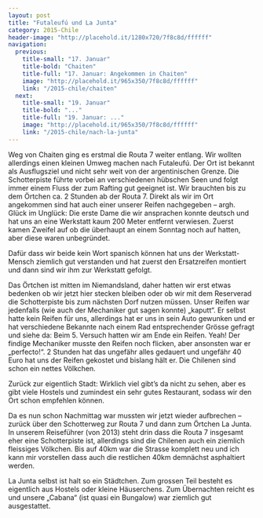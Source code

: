 ```yaml
---
layout: post
title: "Futaleufú und La Junta"
category: 2015-Chile
header-image: "http://placehold.it/1280x720/7f8c8d/ffffff"
navigation:
  previous:
    title-small: "17. Januar"
    title-bold: "Chaiten"
    title-full: "17. Januar: Angekommen in Chaiten"
    image: "http://placehold.it/965x350/7f8c8d/ffffff"
    link: "/2015-chile/chaiten"
  next:
    title-small: "19. Januar"
    title-bold: "..."
    title-full: "19. Januar: ..."
    image: "http://placehold.it/965x350/7f8c8d/ffffff"
    link: "/2015-chile/nach-la-junta"
---
```

Weg von Chaiten ging es erstmal die Routa 7 weiter entlang. Wir wollten allerdings einen kleinen Umweg machen nach Futaleufú. Der Ort ist bekannt als Ausflugsziel und nicht sehr weit von der argentinischen Grenze. Die Schotterpiste führte vorbei an verschiedenen hübschen Seen und folgt immer einem Fluss der zum Rafting gut geeignet ist. Wir brauchten bis zu dem Örtchen ca. 2 Stunden ab der Routa 7. Direkt als wir im Ort angekommen sind hat auch einer unserer Reifen nachgegeben – argh. Glück im Unglück: Die erste Dame die wir ansprachen konnte deutsch und hat uns an eine Werkstatt kaum 200 Meter entfernt verwiesen. Zuerst kamen Zweifel auf ob die überhaupt an einem Sonntag noch auf hatten, aber diese waren unbegründet.  

Dafür dass wir beide kein Wort spanisch können hat uns der Werkstatt-Mensch ziemlich gut verstanden und hat zuerst den Ersatzreifen montiert und dann sind wir ihm zur Werkstatt gefolgt.  

Das Örtchen ist mitten im Niemandsland, daher hatten wir erst etwas bedenken ob wir jetzt hier stecken bleiben oder ob wir mit dem Reserverad die Schotterpiste bis zum nächsten Dorf nutzen müssen. Unser Reifen war jedenfalls (wie auch der Mechaniker gut sagen konnte) „kaputt“. Er selbst hatte kein Reifen für uns, allerdings hat er uns in sein Auto gewunken und er hat verschiedene Bekannte nach einem Rad entsprechender Grösse gefragt und siehe da: Beim 5. Versuch hatten wir am Ende ein Reifen. Yeah! Der findige Mechaniker musste den Reifen noch flicken, aber ansonsten war er „perfecto!“. 2 Stunden hat das ungefähr alles gedauert und ungefähr 40 Euro hat uns der Reifen gekostet und bislang hält er. Die Chilenen sind schon ein nettes Völkchen. 

Zurück zur eigentlich Stadt: Wirklich viel gibt’s da nicht zu sehen, aber es gibt viele Hostels und zumindest ein sehr gutes Restaurant, sodass wir den Ort schon empfehlen können. 

Da es nun schon Nachmittag war mussten wir jetzt wieder aufbrechen – zurück über den Schotterweg zur Routa 7 und dann zum Örtchen La Junta.  
In unserem Reiseführer (von 2013) steht drin dass die Routa 7 insgesamt eher eine Schotterpiste ist, allerdings sind die Chilenen auch ein ziemlich fleissiges Völkchen. Bis auf 40km war die Strasse komplett neu und ich kann mir vorstellen dass auch die restlichen 40km demnächst asphaltiert werden.  

La Junta selbst ist halt so ein Städtchen. Zum grossen Teil besteht es eigentlich aus Hostels oder kleine Häuserchens. Zum Übernachten reicht es und unsere „Cabana“ (ist quasi ein Bungalow) war ziemlich gut ausgestattet. 